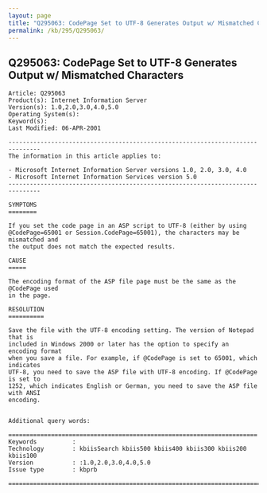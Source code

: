 ```yaml
---
layout: page
title: "Q295063: CodePage Set to UTF-8 Generates Output w/ Mismatched Characters"
permalink: /kb/295/Q295063/
---
```


## Q295063: CodePage Set to UTF-8 Generates Output w/ Mismatched Characters

	Article: Q295063
	Product(s): Internet Information Server
	Version(s): 1.0,2.0,3.0,4.0,5.0
	Operating System(s): 
	Keyword(s): 
	Last Modified: 06-APR-2001
	
	-------------------------------------------------------------------------------
	The information in this article applies to:
	
	- Microsoft Internet Information Server versions 1.0, 2.0, 3.0, 4.0 
	- Microsoft Internet Information Services version 5.0 
	-------------------------------------------------------------------------------
	
	SYMPTOMS
	========
	
	If you set the code page in an ASP script to UTF-8 (either by using
	@CodePage=65001 or Session.CodePage=65001), the characters may be mismatched and
	the output does not match the expected results.
	
	CAUSE
	=====
	
	The encoding format of the ASP file page must be the same as the @CodePage used
	in the page.
	
	RESOLUTION
	==========
	
	Save the file with the UTF-8 encoding setting. The version of Notepad that is
	included in Windows 2000 or later has the option to specify an encoding format
	when you save a file. For example, if @CodePage is set to 65001, which indicates
	UTF-8, you need to save the ASP file with UTF-8 encoding. If @CodePage is set to
	1252, which indicates English or German, you need to save the ASP file with ANSI
	encoding.
	
	
	Additional query words:
	
	======================================================================
	Keywords          :  
	Technology        : kbiisSearch kbiis500 kbiis400 kbiis300 kbiis200 kbiis100
	Version           : :1.0,2.0,3.0,4.0,5.0
	Issue type        : kbprb
	
	=============================================================================
	
